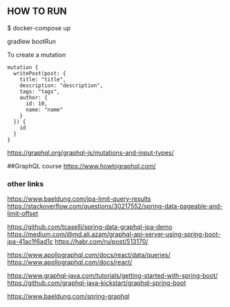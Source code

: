 ## HOW TO RUN
$ docker-compose up

gradlew bootRun

To create a mutation

````
mutation {
  writePost(post: {
    title: "title",
    description: "description",
    tags: "tags",
    author: {
      id: 10,
      name: "name"
    }
  }) {
    id
  }
}
````

https://graphql.org/graphql-js/mutations-and-input-types/

##GraphQL course
https://www.howtographql.com/


### other links

https://www.baeldung.com/jpa-limit-query-results
https://stackoverflow.com/questions/30217552/spring-data-pageable-and-limit-offset

https://github.com/tcaselli/spring-data-graphql-jpa-demo
https://medium.com/@md.ali.azam/graphql-api-server-using-spring-boot-jpa-41ac1f6ad1c
https://habr.com/ru/post/513170/

https://www.apollographql.com/docs/react/data/queries/
https://www.apollographql.com/docs/react/

https://www.graphql-java.com/tutorials/getting-started-with-spring-boot/
https://github.com/graphql-java-kickstart/graphql-spring-boot

https://www.baeldung.com/spring-graphql
